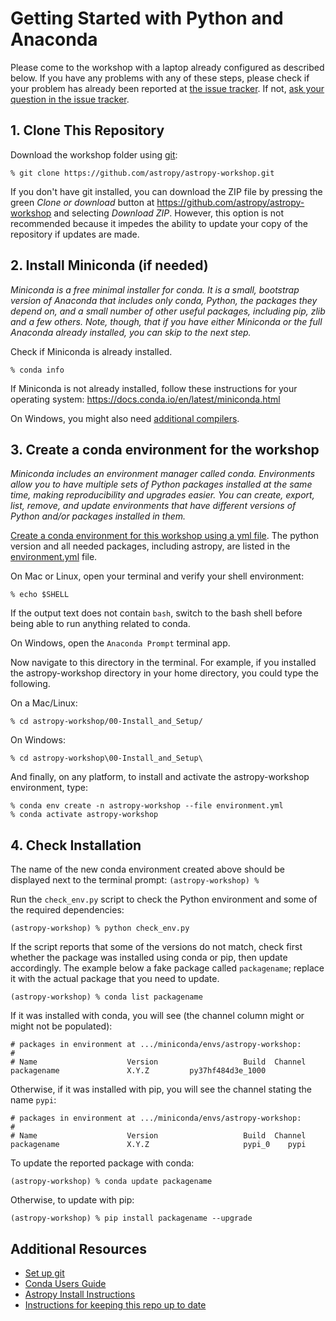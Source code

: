 # Getting Started with Python and Anaconda

Please come to the workshop with a laptop already configured as described below.
If you have any problems with any of these steps, please check if your problem has
already been reported at [the issue tracker](https://github.com/astropy/astropy-workshop/issues/). If not,
[ask your question in the issue tracker](https://github.com/astropy/astropy-workshop/issues/new?assignees=&labels=workshop-question&template=question-from-workshop-participant.md&title=%5BQuestion%5D+Summarize+your+question+here).

## 1. Clone This Repository

Download the workshop folder using
[git](https://help.github.com/articles/set-up-git/):

    % git clone https://github.com/astropy/astropy-workshop.git

If you don't have git installed, you can download the ZIP file by pressing the
green *Clone or download* button at
https://github.com/astropy/astropy-workshop and selecting *Download ZIP*.
However, this option is not recommended because it impedes the ability to
update your copy of the repository if updates are made.

## 2. Install Miniconda (if needed)

*Miniconda is a free minimal installer for conda. It is a small, bootstrap
version of Anaconda that includes only conda, Python, the packages they depend
on, and a small number of other useful packages, including pip, zlib and a few
others. Note, though, that if you have either Miniconda or the full Anaconda
already installed, you can skip to the next step.*

Check if Miniconda is already installed.

    % conda info

If Miniconda is not already installed, follow these instructions for your
operating system: https://docs.conda.io/en/latest/miniconda.html

On Windows, you might also need
[additional compilers](https://github.com/conda/conda-build/wiki/Windows-Compilers).

## 3. Create a conda environment for the workshop

*Miniconda includes an environment manager called conda. Environments
allow you to have multiple sets of Python packages installed at the same
time, making reproducibility and upgrades easier. You can create,
export, list, remove, and update environments that have different versions of
Python and/or packages installed in them.*

[Create a conda environment for this workshop using a yml file](https://conda.io/docs/user-guide/tasks/manage-environments.html#creating-an-environment-from-an-environment-yml-file).
The python version and all needed packages, including astropy, are listed in the
[environment.yml](https://github.com/astropy/astropy-workshop/blob/master/00-Install_and_Setup/environment.yml) file.

On Mac or Linux, open your terminal and verify your shell environment:

    % echo $SHELL

If the output text does not contain `bash`, switch to the bash shell before
being able to run anything related to conda.

On Windows, open the `Anaconda Prompt` terminal app.

Now navigate to this directory in the terminal. For example, if you installed
the astropy-workshop directory in your home directory, you could type the
following.

On a Mac/Linux:

    % cd astropy-workshop/00-Install_and_Setup/

On Windows:

    % cd astropy-workshop\00-Install_and_Setup\

And finally, on any platform, to install and activate the astropy-workshop
environment, type:

    % conda env create -n astropy-workshop --file environment.yml
    % conda activate astropy-workshop

## 4. Check Installation

The name of the new conda environment created above should be displayed next
to the terminal prompt: `(astropy-workshop) %`

Run the `check_env.py` script to check the Python environment and some of the
required dependencies:

    (astropy-workshop) % python check_env.py

If the script reports that some of the versions do not match, check first
whether the package was installed using conda or pip, then update accordingly.
The example below a fake package called `packagename`; replace it with the
actual package that you need to update.

    (astropy-workshop) % conda list packagename

If it was installed with conda, you will see (the channel column might or
might not be populated):

    # packages in environment at .../miniconda/envs/astropy-workshop:
    #
    # Name                    Version                   Build  Channel
    packagename               X.Y.Z         py37hf484d3e_1000

Otherwise, if it was installed with pip, you will see the channel stating the
name `pypi`:

    # packages in environment at .../miniconda/envs/astropy-workshop:
    #
    # Name                    Version                   Build  Channel
    packagename               X.Y.Z                     pypi_0    pypi

To update the reported package with conda:

    (astropy-workshop) % conda update packagename

Otherwise, to update with pip:

    (astropy-workshop) % pip install packagename --upgrade

## Additional Resources

- [Set up git](https://help.github.com/articles/set-up-git/)
- [Conda Users Guide](https://docs.conda.io/projects/conda/en/latest/user-guide/)
- [Astropy Install Instructions](http://docs.astropy.org/en/latest/install.html)
- [Instructions for keeping this repo up to date](UPDATING.md)
